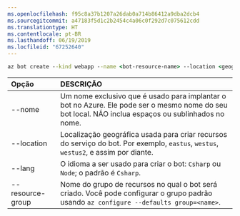 ```yaml
---
ms.openlocfilehash: f95c8a37b1207a26dab0a714b86412a9dba2dcb4
ms.sourcegitcommit: a47183f5d1c2b2454c4a06c0f292d7c075612cdd
ms.translationtype: HT
ms.contentlocale: pt-BR
ms.lasthandoff: 06/19/2019
ms.locfileid: "67252640"
---
```

```cmd
az bot create --kind webapp --name <bot-resource-name> --location <geographic-location> --version v4 --lang <language> --verbose --resource-group <resource-group-name>
```

| Opção | DESCRIÇÃO |
|:---|:---|
| --nome | Um nome exclusivo que é usado para implantar o bot no Azure. Ele pode ser o mesmo nome do seu bot local. NÃO inclua espaços ou sublinhados no nome. |
| --location | Localização geográfica usada para criar recursos do serviço do bot. Por exemplo, `eastus`, `westus`, `westus2`, e assim por diante. |
| --lang | O idioma a ser usado para criar o bot: `Csharp` ou `Node`; o padrão é `Csharp`. |
| --resource-group | Nome do grupo de recursos no qual o bot será criado. Você pode configurar o grupo padrão usando `az configure --defaults group=<name>`. |